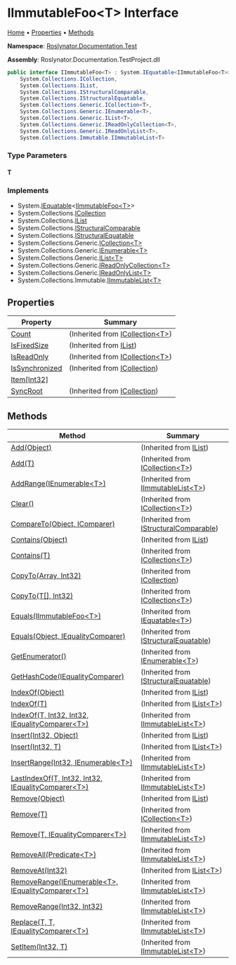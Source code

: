 # IImmutableFoo\<T> Interface

[Home](../../../../README.md) &#x2022; [Properties](#properties) &#x2022; [Methods](#methods)

**Namespace**: [Roslynator.Documentation.Test](../README.md)

**Assembly**: Roslynator\.Documentation\.TestProject\.dll

```csharp
public interface IImmutableFoo<T> : System.IEquatable<IImmutableFoo<T>>,
    System.Collections.ICollection,
    System.Collections.IList,
    System.Collections.IStructuralComparable,
    System.Collections.IStructuralEquatable,
    System.Collections.Generic.ICollection<T>,
    System.Collections.Generic.IEnumerable<T>,
    System.Collections.Generic.IList<T>,
    System.Collections.Generic.IReadOnlyCollection<T>,
    System.Collections.Generic.IReadOnlyList<T>,
    System.Collections.Immutable.IImmutableList<T>
```

### Type Parameters

#### T

### Implements

* System\.[IEquatable](https://docs.microsoft.com/en-us/dotnet/api/system.iequatable-1)\<[IImmutableFoo\<T>](./README.md)>
* System\.Collections\.[ICollection](https://docs.microsoft.com/en-us/dotnet/api/system.collections.icollection)
* System\.Collections\.[IList](https://docs.microsoft.com/en-us/dotnet/api/system.collections.ilist)
* System\.Collections\.[IStructuralComparable](https://docs.microsoft.com/en-us/dotnet/api/system.collections.istructuralcomparable)
* System\.Collections\.[IStructuralEquatable](https://docs.microsoft.com/en-us/dotnet/api/system.collections.istructuralequatable)
* System\.Collections\.Generic\.[ICollection\<T>](https://docs.microsoft.com/en-us/dotnet/api/system.collections.generic.icollection-1)
* System\.Collections\.Generic\.[IEnumerable\<T>](https://docs.microsoft.com/en-us/dotnet/api/system.collections.generic.ienumerable-1)
* System\.Collections\.Generic\.[IList\<T>](https://docs.microsoft.com/en-us/dotnet/api/system.collections.generic.ilist-1)
* System\.Collections\.Generic\.[IReadOnlyCollection\<T>](https://docs.microsoft.com/en-us/dotnet/api/system.collections.generic.ireadonlycollection-1)
* System\.Collections\.Generic\.[IReadOnlyList\<T>](https://docs.microsoft.com/en-us/dotnet/api/system.collections.generic.ireadonlylist-1)
* System\.Collections\.Immutable\.[IImmutableList\<T>](https://docs.microsoft.com/en-us/dotnet/api/system.collections.immutable.iimmutablelist-1)

## Properties

| Property | Summary |
| -------- | ------- |
| [Count](https://docs.microsoft.com/en-us/dotnet/api/system.collections.generic.icollection-1.count) |  \(Inherited from [ICollection\<T>](https://docs.microsoft.com/en-us/dotnet/api/system.collections.generic.icollection-1)\) |
| [IsFixedSize](https://docs.microsoft.com/en-us/dotnet/api/system.collections.ilist.isfixedsize) |  \(Inherited from [IList](https://docs.microsoft.com/en-us/dotnet/api/system.collections.ilist)\) |
| [IsReadOnly](https://docs.microsoft.com/en-us/dotnet/api/system.collections.generic.icollection-1.isreadonly) |  \(Inherited from [ICollection\<T>](https://docs.microsoft.com/en-us/dotnet/api/system.collections.generic.icollection-1)\) |
| [IsSynchronized](https://docs.microsoft.com/en-us/dotnet/api/system.collections.icollection.issynchronized) |  \(Inherited from [ICollection](https://docs.microsoft.com/en-us/dotnet/api/system.collections.icollection)\) |
| [Item\[Int32\]](Item/README.md) | |
| [SyncRoot](https://docs.microsoft.com/en-us/dotnet/api/system.collections.icollection.syncroot) |  \(Inherited from [ICollection](https://docs.microsoft.com/en-us/dotnet/api/system.collections.icollection)\) |

## Methods

| Method | Summary |
| ------ | ------- |
| [Add(Object)](https://docs.microsoft.com/en-us/dotnet/api/system.collections.ilist.add) |  \(Inherited from [IList](https://docs.microsoft.com/en-us/dotnet/api/system.collections.ilist)\) |
| [Add(T)](https://docs.microsoft.com/en-us/dotnet/api/system.collections.generic.icollection-1.add) |  \(Inherited from [ICollection\<T>](https://docs.microsoft.com/en-us/dotnet/api/system.collections.generic.icollection-1)\) |
| [AddRange(IEnumerable\<T>)](https://docs.microsoft.com/en-us/dotnet/api/system.collections.immutable.iimmutablelist-1.addrange) |  \(Inherited from [IImmutableList\<T>](https://docs.microsoft.com/en-us/dotnet/api/system.collections.immutable.iimmutablelist-1)\) |
| [Clear()](https://docs.microsoft.com/en-us/dotnet/api/system.collections.generic.icollection-1.clear) |  \(Inherited from [ICollection\<T>](https://docs.microsoft.com/en-us/dotnet/api/system.collections.generic.icollection-1)\) |
| [CompareTo(Object, IComparer)](https://docs.microsoft.com/en-us/dotnet/api/system.collections.istructuralcomparable.compareto) |  \(Inherited from [IStructuralComparable](https://docs.microsoft.com/en-us/dotnet/api/system.collections.istructuralcomparable)\) |
| [Contains(Object)](https://docs.microsoft.com/en-us/dotnet/api/system.collections.ilist.contains) |  \(Inherited from [IList](https://docs.microsoft.com/en-us/dotnet/api/system.collections.ilist)\) |
| [Contains(T)](https://docs.microsoft.com/en-us/dotnet/api/system.collections.generic.icollection-1.contains) |  \(Inherited from [ICollection\<T>](https://docs.microsoft.com/en-us/dotnet/api/system.collections.generic.icollection-1)\) |
| [CopyTo(Array, Int32)](https://docs.microsoft.com/en-us/dotnet/api/system.collections.icollection.copyto) |  \(Inherited from [ICollection](https://docs.microsoft.com/en-us/dotnet/api/system.collections.icollection)\) |
| [CopyTo(T\[\], Int32)](https://docs.microsoft.com/en-us/dotnet/api/system.collections.generic.icollection-1.copyto) |  \(Inherited from [ICollection\<T>](https://docs.microsoft.com/en-us/dotnet/api/system.collections.generic.icollection-1)\) |
| [Equals(IImmutableFoo\<T>)](https://docs.microsoft.com/en-us/dotnet/api/system.iequatable-1.equals) |  \(Inherited from [IEquatable\<T>](https://docs.microsoft.com/en-us/dotnet/api/system.iequatable-1)\) |
| [Equals(Object, IEqualityComparer)](https://docs.microsoft.com/en-us/dotnet/api/system.collections.istructuralequatable.equals) |  \(Inherited from [IStructuralEquatable](https://docs.microsoft.com/en-us/dotnet/api/system.collections.istructuralequatable)\) |
| [GetEnumerator()](https://docs.microsoft.com/en-us/dotnet/api/system.collections.generic.ienumerable-1.getenumerator) |  \(Inherited from [IEnumerable\<T>](https://docs.microsoft.com/en-us/dotnet/api/system.collections.generic.ienumerable-1)\) |
| [GetHashCode(IEqualityComparer)](https://docs.microsoft.com/en-us/dotnet/api/system.collections.istructuralequatable.gethashcode) |  \(Inherited from [IStructuralEquatable](https://docs.microsoft.com/en-us/dotnet/api/system.collections.istructuralequatable)\) |
| [IndexOf(Object)](https://docs.microsoft.com/en-us/dotnet/api/system.collections.ilist.indexof) |  \(Inherited from [IList](https://docs.microsoft.com/en-us/dotnet/api/system.collections.ilist)\) |
| [IndexOf(T)](https://docs.microsoft.com/en-us/dotnet/api/system.collections.generic.ilist-1.indexof) |  \(Inherited from [IList\<T>](https://docs.microsoft.com/en-us/dotnet/api/system.collections.generic.ilist-1)\) |
| [IndexOf(T, Int32, Int32, IEqualityComparer\<T>)](https://docs.microsoft.com/en-us/dotnet/api/system.collections.immutable.iimmutablelist-1.indexof) |  \(Inherited from [IImmutableList\<T>](https://docs.microsoft.com/en-us/dotnet/api/system.collections.immutable.iimmutablelist-1)\) |
| [Insert(Int32, Object)](https://docs.microsoft.com/en-us/dotnet/api/system.collections.ilist.insert) |  \(Inherited from [IList](https://docs.microsoft.com/en-us/dotnet/api/system.collections.ilist)\) |
| [Insert(Int32, T)](https://docs.microsoft.com/en-us/dotnet/api/system.collections.generic.ilist-1.insert) |  \(Inherited from [IList\<T>](https://docs.microsoft.com/en-us/dotnet/api/system.collections.generic.ilist-1)\) |
| [InsertRange(Int32, IEnumerable\<T>)](https://docs.microsoft.com/en-us/dotnet/api/system.collections.immutable.iimmutablelist-1.insertrange) |  \(Inherited from [IImmutableList\<T>](https://docs.microsoft.com/en-us/dotnet/api/system.collections.immutable.iimmutablelist-1)\) |
| [LastIndexOf(T, Int32, Int32, IEqualityComparer\<T>)](https://docs.microsoft.com/en-us/dotnet/api/system.collections.immutable.iimmutablelist-1.lastindexof) |  \(Inherited from [IImmutableList\<T>](https://docs.microsoft.com/en-us/dotnet/api/system.collections.immutable.iimmutablelist-1)\) |
| [Remove(Object)](https://docs.microsoft.com/en-us/dotnet/api/system.collections.ilist.remove) |  \(Inherited from [IList](https://docs.microsoft.com/en-us/dotnet/api/system.collections.ilist)\) |
| [Remove(T)](https://docs.microsoft.com/en-us/dotnet/api/system.collections.generic.icollection-1.remove) |  \(Inherited from [ICollection\<T>](https://docs.microsoft.com/en-us/dotnet/api/system.collections.generic.icollection-1)\) |
| [Remove(T, IEqualityComparer\<T>)](https://docs.microsoft.com/en-us/dotnet/api/system.collections.immutable.iimmutablelist-1.remove) |  \(Inherited from [IImmutableList\<T>](https://docs.microsoft.com/en-us/dotnet/api/system.collections.immutable.iimmutablelist-1)\) |
| [RemoveAll(Predicate\<T>)](https://docs.microsoft.com/en-us/dotnet/api/system.collections.immutable.iimmutablelist-1.removeall) |  \(Inherited from [IImmutableList\<T>](https://docs.microsoft.com/en-us/dotnet/api/system.collections.immutable.iimmutablelist-1)\) |
| [RemoveAt(Int32)](https://docs.microsoft.com/en-us/dotnet/api/system.collections.generic.ilist-1.removeat) |  \(Inherited from [IList\<T>](https://docs.microsoft.com/en-us/dotnet/api/system.collections.generic.ilist-1)\) |
| [RemoveRange(IEnumerable\<T>, IEqualityComparer\<T>)](https://docs.microsoft.com/en-us/dotnet/api/system.collections.immutable.iimmutablelist-1.removerange) |  \(Inherited from [IImmutableList\<T>](https://docs.microsoft.com/en-us/dotnet/api/system.collections.immutable.iimmutablelist-1)\) |
| [RemoveRange(Int32, Int32)](https://docs.microsoft.com/en-us/dotnet/api/system.collections.immutable.iimmutablelist-1.removerange) |  \(Inherited from [IImmutableList\<T>](https://docs.microsoft.com/en-us/dotnet/api/system.collections.immutable.iimmutablelist-1)\) |
| [Replace(T, T, IEqualityComparer\<T>)](https://docs.microsoft.com/en-us/dotnet/api/system.collections.immutable.iimmutablelist-1.replace) |  \(Inherited from [IImmutableList\<T>](https://docs.microsoft.com/en-us/dotnet/api/system.collections.immutable.iimmutablelist-1)\) |
| [SetItem(Int32, T)](https://docs.microsoft.com/en-us/dotnet/api/system.collections.immutable.iimmutablelist-1.setitem) |  \(Inherited from [IImmutableList\<T>](https://docs.microsoft.com/en-us/dotnet/api/system.collections.immutable.iimmutablelist-1)\) |

